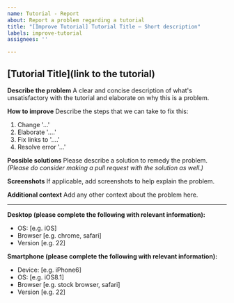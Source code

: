 ```yaml
---
name: Tutorial - Report
about: Report a problem regarding a tutorial
title: "[Improve Tutorial] Tutorial Title — Short description"
labels: improve-tutorial
assignees: ''

---
```


## [Tutorial Title](link to the tutorial)

**Describe the problem**
A clear and concise description of what's unsatisfactory with the tutorial and elaborate on why this is a problem.

**How to improve**
Describe the steps that we can take to fix this:
1. Change '...'
2. Elaborate '....'
3. Fix links to '....'
4. Resolve error '...'

**Possible solutions**
Please describe a solution to remedy the problem. 
_(Please do consider making a pull request with the solution as well.)_

**Screenshots**
If applicable, add screenshots to help explain the problem.

**Additional context**
Add any other context about the problem here.

---
**Desktop (please complete the following with relevant information):**
 - OS: [e.g. iOS]
 - Browser [e.g. chrome, safari]
 - Version [e.g. 22]

**Smartphone (please complete the following with relevant information):**
 - Device: [e.g. iPhone6]
 - OS: [e.g. iOS8.1]
 - Browser [e.g. stock browser, safari]
 - Version [e.g. 22]
